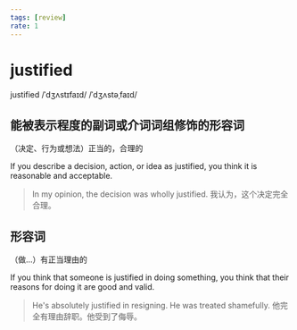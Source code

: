 ```yaml
---
tags: [review]
rate: 1
---
```


# justified
justified /ˈdʒʌstɪfaɪd/ /ˈdʒʌstəˌfaɪd/ 

## 能被表示程度的副词或介词词组修饰的形容词

（决定、行为或想法）正当的，合理的

If you describe a decision, action, or idea as justified, you think it is reasonable and acceptable.  

> In my opinion, the decision was wholly justified.
> 我认为，这个决定完全合理。


## 形容词

（做…）有正当理由的

If you think that someone is justified in doing something, you think that their reasons for doing it are good and valid.  

> He's absolutely justified in resigning. He was treated shamefully.
> 他完全有理由辞职。他受到了侮辱。


